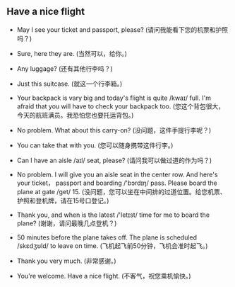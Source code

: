 ## Have a nice flight

- May I see your ticket and passport, please? (请问我能看下您的机票和护照吗？)

* Sure, here they are. (当然可以，给你。)

- Any luggage? (还有其他行李吗？)

* Just this suitcase. (就这一个行李箱。)

- Your backpack is vary big and today's flight is quite /kwaɪ/ full. I'm afraid that you will have to check your backpack too. (您这个背包很大，今天的航班满员。我恐怕您也要托运背包。)

* No problem. What about this carry-on? (没问题，这件手提行李呢？)

- You can take that with you. (您可以随身携带这件行李。)

* Can I have an aisle /aɪl/ seat, please? (请问我可以做过道的作为吗？)

- No problem. I will give you an aisle seat in the center row. And here's your ticket， passport and boarding /'bɔrdɪŋ/ pass. Please board the plane at gate /ɡet/ 15. (没问题，您可以坐在中间排的过道位置。给您机票、护照和登机牌，请在15号口登记。)

* Thank you, and when is the latest /'letɪst/ time for me to board the plane? (谢谢，请问最晚几点登机？)

- 50 minutes before the plane takes off. The plane is scheduled /skɛdʒʊld/ to leave on time. (飞机起飞前50分钟，飞机会准时起飞。)

* Thank you very much. (非常感谢。)

- You're welcome. Have a nice flight. (不客气，祝您乘机愉快。)